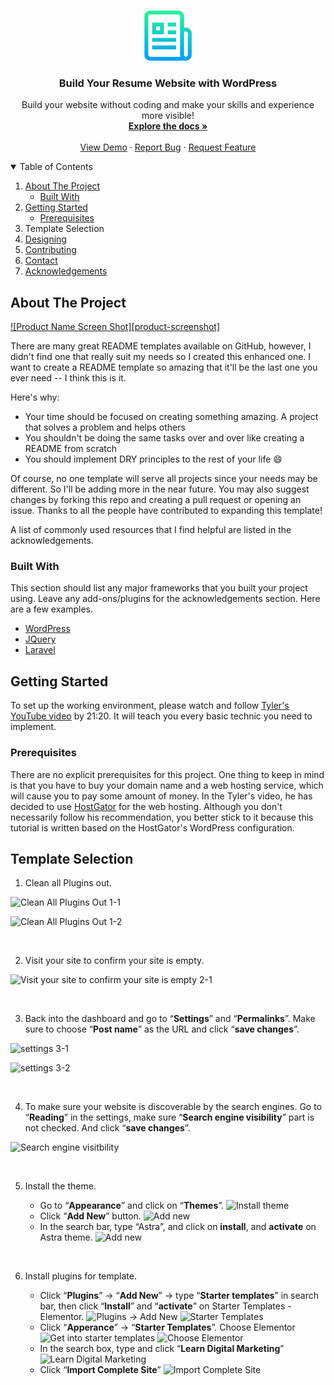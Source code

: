 <!-- PROJECT LOGO -->
<br />
<p align="center">
  <a href="https://github.com/seyoungnam/resume_website_with_wordpress">
    <img src="images/logo.png" alt="Logo" width="80" height="80">
  </a>

  <h3 align="center">Build Your Resume Website with WordPress</h3>

  <p align="center">
    Build your website without coding and make your skills and experience more visible!
    <br />
    <a href="https://github.com/seyoungnam/resume_website_with_wordpress"><strong>Explore the docs »</strong></a>
    <br />
    <br />
    <a href="https://https://smartandsecurecomputing.org/stevennam/">View Demo</a>
    ·
    <a href="https://github.com/seyoungnam/resume_website_with_wordpress/issues">Report Bug</a>
    ·
    <a href="https://github.com/seyoungnam/resume_website_with_wordpress/issues">Request Feature</a>
  </p>
</p>


<!-- TABLE OF CONTENTS -->
<details open="open">
  <summary>Table of Contents</summary>
  <ol>
    <li>
      <a href="#about-the-project">About The Project</a>
      <ul>
        <li><a href="#built-with">Built With</a></li>
      </ul>
    </li>
    <li>
      <a href="#getting-started">Getting Started</a>
      <ul>
        <li><a href="#prerequisites">Prerequisites</a></li>
      </ul>
    </li>
    <li><a href="#template-selection"></a>Template Selection</li>
    <li><a href="#designing">Designing</a></li>
    <li><a href="#contributing">Contributing</a></li>
    <li><a href="#contact">Contact</a></li>
    <li><a href="#acknowledgements">Acknowledgements</a></li>
  </ol>
</details>


<!-- ABOUT THE PROJECT -->
## About The Project

[![Product Name Screen Shot][product-screenshot]](https://example.com)


There are many great README templates available on GitHub, however, I didn't find one that really suit my needs so I created this enhanced one. I want to create a README template so amazing that it'll be the last one you ever need -- I think this is it.

Here's why:
* Your time should be focused on creating something amazing. A project that solves a problem and helps others
* You shouldn't be doing the same tasks over and over like creating a README from scratch
* You should implement DRY principles to the rest of your life :smile:

Of course, no one template will serve all projects since your needs may be different. So I'll be adding more in the near future. You may also suggest changes by forking this repo and creating a pull request or opening an issue. Thanks to all the people have contributed to expanding this template!

A list of commonly used resources that I find helpful are listed in the acknowledgements.

### Built With

This section should list any major frameworks that you built your project using. Leave any add-ons/plugins for the acknowledgements section. Here are a few examples.
* [WordPress](https://getbootstrap.com)
* [JQuery](https://jquery.com)
* [Laravel](https://laravel.com)


<!-- GETTING STARTED -->
## Getting Started

To set up the working environment, please watch and follow <a href="https://www.youtube.com/watch?v=VnjeR-bsRM4" target="_blank">Tyler's YouTube video</a> by 21:20. It will teach you every basic technic you need to implement.

### Prerequisites

There are no explicit prerequisites for this project. One thing to keep in mind is that you have to buy your domain name and a web hosting service, which will cause you to pay some amount of money. In the Tyler's video, he has decided to use <a href="https://hostgator.com" target="_blank">HostGator</a> for the web hosting. Although you don't necessarily follow his recommendation, you better stick to it because this tutorial is written based on the HostGator's WordPress configuration.



<!-- Template Selection -->
## Template Selection

1. Clean all Plugins out.

![Clean All Plugins Out 1-1](https://github.com/seyoungnam/resume_website_with_wordpress/images/1-1.png)

![Clean All Plugins Out 1-2](https://github.com/seyoungnam/resume_website_with_wordpress/images/1-2.jpg?raw=true)

<br>

2. Visit your site to confirm your site is empty.

![Visit your site to confirm your site is empty 2-1](https://github.com/seyoungnam/resume_website_with_wordpress/images/2-1.png?raw=true)

<br>

3. Back into the dashboard and go to “**Settings**” and “**Permalinks**”. Make sure to choose “**Post name**” as the URL and click “**save changes**”.

![settings 3-1](https://github.com/seyoungnam/resume_website_with_wordpress/images/3-1.png?raw=true)

![settings 3-2](https://github.com/seyoungnam/resume_website_with_wordpress/images/3-2.png?raw=true)

<br>

4. To make sure your website is discoverable by the search engines. Go to “**Reading**” in the settings, make sure “**Search engine visibility**” part is not checked. And click “**save changes**”.

![Search engine visitbility](https://github.com/seyoungnam/resume_website_with_wordpress/images/4-1.png?raw=true)

<br>

5. Install the theme. 

    * Go to “**Appearance**” and click on “**Themes**”.
    ![Install theme](https://github.com/seyoungnam/resume_website_with_wordpress/images/5-1.png?raw=true)
    * Click “**Add New**” button.
    ![Add new](https://github.com/seyoungnam/resume_website_with_wordpress/images/5-2.png?raw=true)
    * In the search bar, type “Astra”, and click on **install**, and **activate** on Astra theme.
    ![Add new](https://github.com/seyoungnam/resume_website_with_wordpress/images/5-3.png?raw=true)

<br>

6. Install plugins for template.

    * Click “**Plugins**” -> “**Add New**” -> type “**Starter templates**” in search bar, then click “**Install**” and “**activate**” on Starter Templates - Elementor.
    ![Plugins -> Add New](https://github.com/seyoungnam/resume_website_with_wordpress/images/6-1.png?raw=true)
    ![Starter Templates](https://github.com/seyoungnam/resume_website_with_wordpress/images/6-2.png?raw=true)
    * Click “**Apperance**” -> “**Starter Templates**”. Choose Elementor
    ![Get into starter templates](https://github.com/seyoungnam/resume_website_with_wordpress/images/6-3.png?raw=true)
    ![Choose Elementor](https://github.com/seyoungnam/resume_website_with_wordpress/images/6-4.png?raw=true)
    * In the search box, type and click “**Learn Digital Marketing**”
    ![Learn Digital Marketing](https://github.com/seyoungnam/resume_website_with_wordpress/images/6-5.png?raw=true)
    * Click “**Import Complete Site**”
    ![Import Complete Site](https://github.com/seyoungnam/resume_website_with_wordpress/images/6-6.png?raw=true)
